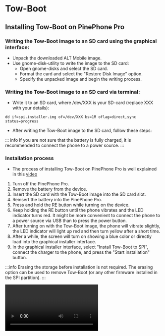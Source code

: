 # Tow-Boot

## Installing Tow-Boot on PinePhone Pro

### Writing the Tow-Boot image to an SD card using the graphical interface:

- Unpack the downloaded ALT Mobile image.
- Use gnome-disk-utility to write the image to the SD card:
  - Open gnome-disks and select the SD card.
  - Format the card and select the "Restore Disk Image" option.
  - Specify the unpacked image and begin the writing process.

### Writing the Tow-Boot image to an SD card via terminal:

- Write it to an SD card, where /dev/XXX is your SD-card (replace XXX with your details):

```shell
dd if=spi.installer.img of=/dev/XXX bs=1M oflag=direct,sync status=progress
```

- After writing the Tow-Boot image to the SD card, follow these steps:

::: info
If you are not sure that the battery is fully charged, it is recommended to connect the phone to a power source.
:::

### Installation process

- The process of installing Tow-Boot on PinePhone Pro is well explained in this [video](https://yandex.ru/video/preview/7204406835731215668)

1. Turn off the PinePhone Pro.
2. Remove the battery from the device.
3. Insert the SD card with the Tow-Boot image into the SD card slot.
4. Reinsert the battery into the PinePhone Pro.
5. Press and hold the RE button while turning on the device.
6. Keep holding the RE button until the phone vibrates and the LED indicator turns red. It might be more convenient to connect the phone to a power source via USB than to press the power button.
7. After turning on with the Tow-Boot image, the phone will vibrate slightly, the LED indicator will light up red and then turn yellow after a short time.
8. After a while, the screen will turn on showing a blue color or directly load into the graphical installer interface.
9. In the graphical installer interface, select "Install Tow-Boot to SPI", connect the charger to the phone, and press the "Start installation" button.

:::info
Erasing the storage before installation is not required. The erasing option can be used to remove Tow-Boot (or any other firmware installed in the SPI partition).
:::

<Video id="7piXOM8G2uQ" />

## Additional

### Default Account Data

- Default logins: root: `root`, password: `altlinux`; user: `altlinux`, password: `271828`.

### Boot Order in PinePhone Pro

In the PinePhone Pro, the following boot order is used by default:

1. **SPI flash:** The first source for the bootloader search is the SPI flash. If a bootloader is installed there (such as Tow-Boot or U-Boot), it will be used to boot the system.
2. **Internal memory (eMMC):** If the bootloader is not found in the SPI flash, the device will attempt to boot from the internal eMMC memory.
3. **MicroSD card:** If there is no bootloader in the SPI flash and eMMC, the system will try to boot from the microSD card.

**Choosing the Boot Source:**

- In the **Explorer Edition, ordered after November 2023**, the microSD card boots first due to the use of rk2aw instead of Tow-Boot.
- In the **Explorer Edition, ordered after July 2022**, hold the volume down button while turning on the device. These devices come with Tow-Boot firmware for SPI.
- In the **Explorer Edition, ordered from January to July 2022**, hold the RE button under the cover for a few seconds when turning on the device. Older batches require re-flashing of Tow-Boot.

This boot order and the ability to choose the boot source provide flexibility in using the PinePhone Pro, allowing easy switching between different operating systems installed on various media.

Possible Issues

**Problems with eMMC flashing:**

- If you experience connectivity issues, try flipping the Type-C connector.
- Ensure that you are using the appropriate port and cable.
